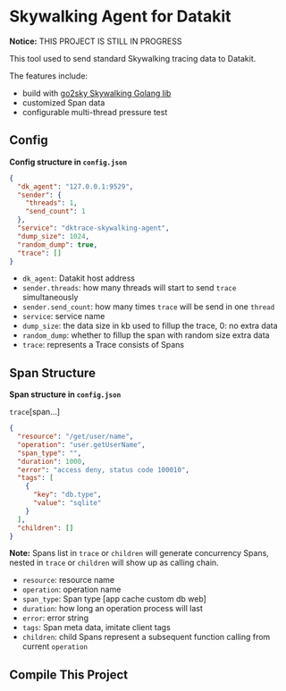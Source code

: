 # Skywalking Agent for Datakit

**Notice:** THIS PROJECT IS STILL IN PROGRESS

This tool used to send standard Skywalking tracing data to Datakit.

The features include:

- build with [go2sky Skywalking Golang lib](https://github.com/SkyAPM/go2sky)
- customized Span data
- configurable multi-thread pressure test

## Config

**Config structure in `config.json`**

```json
{
  "dk_agent": "127.0.0.1:9529",
  "sender": {
    "threads": 1,
    "send_count": 1
  },
  "service": "dktrace-skywalking-agent",
  "dump_size": 1024,
  "random_dump": true,
  "trace": []
}
```

- `dk_agent`: Datakit host address
- `sender.threads`: how many threads will start to send `trace` simultaneously
- `sender.send_count`: how many times `trace` will be send in one `thread`
- `service`: service name
- `dump_size`: the data size in kb used to fillup the trace, 0: no extra data
- `random_dump`: whether to fillup the span with random size extra data
- `trace`: represents a Trace consists of Spans

## Span Structure

**Span structure in `config.json`**

`trace`\[span...\]

```json
{
  "resource": "/get/user/name",
  "operation": "user.getUserName",
  "span_type": "",
  "duration": 1000,
  "error": "access deny, status code 100010",
  "tags": [
    {
      "key": "db.type",
      "value": "sqlite"
    }
  ],
  "children": []
}
```

**Note:** Spans list in `trace` or `children` will generate concurrency Spans, nested in `trace` or `children` will show up as calling chain.

- `resource`: resource name
- `operation`: operation name
- `span_type`: Span type [app cache custom db web]
- `duration`: how long an operation process will last
- `error`: error string
- `tags`: Span meta data, imitate client tags
- `children`: child Spans represent a subsequent function calling from current `operation`

## Compile This Project
